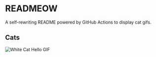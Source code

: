 # READMEOW

A self-rewriting README powered by GitHub Actions to display cat gifs.

## Cats

![White Cat Hello GIF](https://media1.giphy.com/media/v1.Y2lkPTlhY2QwMmRhdzBzNHpvemNnMHkya3lkN3B3eWg0cGp4NTl6c3JtcW9qcms5YW5hOSZlcD12MV9naWZzX3NlYXJjaCZjdD1n/vFKqnCdLPNOKc/200.gif)

